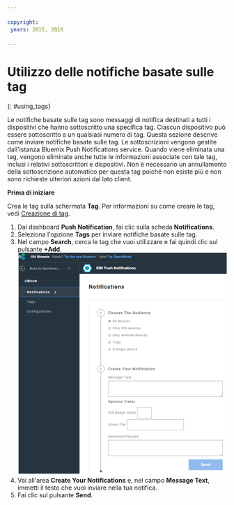 ```yaml
---

copyright:
 years: 2015, 2016

---
```


# Utilizzo delle notifiche basate sulle tag
{: #using_tags}


Le notifiche basate sulle tag sono messaggi di notifica destinati a tutti i dispositivi che hanno sottoscritto una specifica tag. Ciascun dispositivo può essere sottoscritto a un qualsiasi numero di tag. Questa sezione descrive come inviare notifiche basate sulle tag. Le sottoscrizioni vengono gestite dall'istanza Bluemix Push Notifications service. Quando viene eliminata una tag, vengono eliminate anche tutte le informazioni associate con tale tag, inclusi i relativi sottoscrittori e dispositivi. Non è necessario un annullamento della sottoscrizione automatico per questa tag poiché non esiste più e non sono richieste ulteriori azioni dal lato client.

**Prima di iniziare**

Crea le tag sulla schermata **Tag**. Per informazioni su come creare le tag, vedi [Creazione di tag](t_manage_tags.html).

1. Dal dashboard **Push Notification**, fai clic sulla scheda **Notifications**.
1. Seleziona l'opzione **Tags** per inviare notifiche basate sulle tag.
1. Nel campo **Search**, cerca le tag che vuoi utilizzare e fai quindi clic sul pulsante **+Add**.![Schermata notifiche](images/tag_notification.jpg)
1. Vai all'area **Create Your Notifications** e, nel campo **Message Text**, immetti il testo che vuoi inviare nella tua notifica.
1. Fai clic sul pulsante **Send**.

